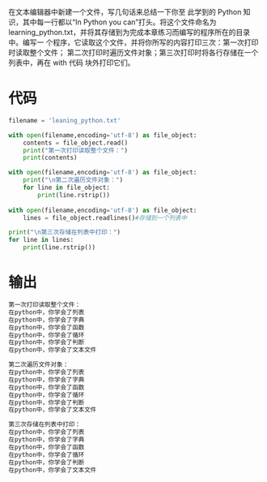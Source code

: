 在文本编辑器中新建一个文件，写几句话来总结一下你至
此学到的 Python 知识，其中每一行都以“In Python you can”打头。将这个文件命名为
learning_python.txt，并将其存储到为完成本章练习而编写的程序所在的目录中。编写一
个程序，它读取这个文件，并将你所写的内容打印三次：第一次打印时读取整个文件；
第二次打印时遍历文件对象；第三次打印时将各行存储在一个列表中，再在 with 代码
块外打印它们。
# 代码
```python
filename = 'leaning_python.txt'

with open(filename,encoding='utf-8') as file_object:
    contents = file_object.read()
    print("第一次打印读取整个文件：")
    print(contents)

with open(filename,encoding='utf-8') as file_object:
    print("\n第二次遍历文件对象：")
    for line in file_object:
        print(line.rstrip())
        
with open(filename,encoding='utf-8') as file_object:
    lines = file_object.readlines()#存储到一个列表中

print("\n第三次存储在列表中打印：")
for line in lines:
    print(line.rstrip())
```
# 输出
```python
第一次打印读取整个文件：
在python中，你学会了列表
在python中，你学会了字典
在python中，你学会了函数
在python中，你学会了循环
在python中，你学会了判断
在python中，你学会了文本文件

第二次遍历文件对象：
在python中，你学会了列表
在python中，你学会了字典
在python中，你学会了函数
在python中，你学会了循环
在python中，你学会了判断
在python中，你学会了文本文件

第三次存储在列表中打印：
在python中，你学会了列表
在python中，你学会了字典
在python中，你学会了函数
在python中，你学会了循环
在python中，你学会了判断
在python中，你学会了文本文件
```
